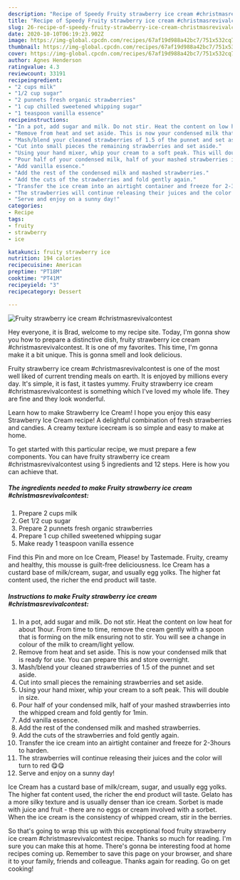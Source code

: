 ```yaml
---
description: "Recipe of Speedy Fruity strawberry ice cream #christmasrevivalcontest"
title: "Recipe of Speedy Fruity strawberry ice cream #christmasrevivalcontest"
slug: 26-recipe-of-speedy-fruity-strawberry-ice-cream-christmasrevivalcontest
date: 2020-10-10T06:19:23.902Z
image: https://img-global.cpcdn.com/recipes/67af19d988a42bc7/751x532cq70/fruity-strawberry-ice-cream-christmasrevivalcontest-recipe-main-photo.jpg
thumbnail: https://img-global.cpcdn.com/recipes/67af19d988a42bc7/751x532cq70/fruity-strawberry-ice-cream-christmasrevivalcontest-recipe-main-photo.jpg
cover: https://img-global.cpcdn.com/recipes/67af19d988a42bc7/751x532cq70/fruity-strawberry-ice-cream-christmasrevivalcontest-recipe-main-photo.jpg
author: Agnes Henderson
ratingvalue: 4.3
reviewcount: 33191
recipeingredient:
- "2 cups milk"
- "1/2 cup sugar"
- "2 punnets fresh organic strawberries"
- "1 cup chilled sweetened whipping sugar"
- "1 teaspoon vanilla essence"
recipeinstructions:
- "In a pot, add sugar and milk. Do not stir. Heat the content on low heat for about 1hour. From time to time, remove the cream gently with a spoon that is forming on the milk ensuring not to stir. You will see a change in colour of the milk to cream/light yellow."
- "Remove from heat and set aside. This is now your condensed milk that is ready for use. You can prepare this and store overnight."
- "Mash/blend your cleaned strawberries of 1.5 of the punnet and set aside."
- "Cut into small pieces the remaining strawberries and set aside."
- "Using your hand mixer, whip your cream to a soft peak. This will double in size."
- "Pour half of your condensed milk, half of your mashed strawberries into the whipped cream and fold gently for 1min."
- "Add vanilla essence."
- "Add the rest of the condensed milk and mashed strawberries."
- "Add the cuts of the strawberries and fold gently again."
- "Transfer the ice cream into an airtight container and freeze for 2-3hours to harden."
- "The strawberries will continue releasing their juices and the color will turn to red 😋😋"
- "Serve and enjoy on a sunny day!"
categories:
- Recipe
tags:
- fruity
- strawberry
- ice

katakunci: fruity strawberry ice 
nutrition: 194 calories
recipecuisine: American
preptime: "PT18M"
cooktime: "PT41M"
recipeyield: "3"
recipecategory: Dessert

---
```



![Fruity strawberry ice cream #christmasrevivalcontest](https://img-global.cpcdn.com/recipes/67af19d988a42bc7/751x532cq70/fruity-strawberry-ice-cream-christmasrevivalcontest-recipe-main-photo.jpg)

Hey everyone, it is Brad, welcome to my recipe site. Today, I'm gonna show you how to prepare a distinctive dish, fruity strawberry ice cream #christmasrevivalcontest. It is one of my favorites. This time, I'm gonna make it a bit unique. This is gonna smell and look delicious.

Fruity strawberry ice cream #christmasrevivalcontest is one of the most well liked of current trending meals on earth. It is enjoyed by millions every day. It's simple, it is fast, it tastes yummy. Fruity strawberry ice cream #christmasrevivalcontest is something which I've loved my whole life. They are fine and they look wonderful.

Learn how to make Strawberry Ice Cream! I hope you enjoy this easy Strawberry Ice Cream recipe! A delightful combination of fresh strawberries and candies. A creamy texture icecream is so simple and easy to make at home.


To get started with this particular recipe, we must prepare a few components. You can have fruity strawberry ice cream #christmasrevivalcontest using 5 ingredients and 12 steps. Here is how you can achieve that.

<!--inarticleads1-->

##### The ingredients needed to make Fruity strawberry ice cream #christmasrevivalcontest:

1. Prepare 2 cups milk
1. Get 1/2 cup sugar
1. Prepare 2 punnets fresh organic strawberries
1. Prepare 1 cup chilled sweetened whipping sugar
1. Make ready 1 teaspoon vanilla essence


Find this Pin and more on Ice Cream, Please! by Tastemade. Fruity, creamy and healthy, this mousse is guilt-free deliciousness. Ice Cream has a custard base of milk/cream, sugar, and usually egg yolks. The higher fat content used, the richer the end product will taste. 

<!--inarticleads2-->

##### Instructions to make Fruity strawberry ice cream #christmasrevivalcontest:

1. In a pot, add sugar and milk. Do not stir. Heat the content on low heat for about 1hour. From time to time, remove the cream gently with a spoon that is forming on the milk ensuring not to stir. You will see a change in colour of the milk to cream/light yellow.
1. Remove from heat and set aside. This is now your condensed milk that is ready for use. You can prepare this and store overnight.
1. Mash/blend your cleaned strawberries of 1.5 of the punnet and set aside.
1. Cut into small pieces the remaining strawberries and set aside.
1. Using your hand mixer, whip your cream to a soft peak. This will double in size.
1. Pour half of your condensed milk, half of your mashed strawberries into the whipped cream and fold gently for 1min.
1. Add vanilla essence.
1. Add the rest of the condensed milk and mashed strawberries.
1. Add the cuts of the strawberries and fold gently again.
1. Transfer the ice cream into an airtight container and freeze for 2-3hours to harden.
1. The strawberries will continue releasing their juices and the color will turn to red 😋😋
1. Serve and enjoy on a sunny day!


Ice Cream has a custard base of milk/cream, sugar, and usually egg yolks. The higher fat content used, the richer the end product will taste. Gelato has a more silky texture and is usually denser than ice cream. Sorbet is made with juice and fruit - there are no eggs or cream involved with a sorbet. When the ice cream is the consistency of whipped cream, stir in the berries. 

So that's going to wrap this up with this exceptional food fruity strawberry ice cream #christmasrevivalcontest recipe. Thanks so much for reading. I'm sure you can make this at home. There's gonna be interesting food at home recipes coming up. Remember to save this page on your browser, and share it to your family, friends and colleague. Thanks again for reading. Go on get cooking!

